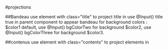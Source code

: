 #projections

##Bandeau
use element with class="title" to project title in <ng-content select=".title"></ng-content>
use @Input() title true in parent component to appear bandeau
for background colors : $color1 default, use @Input() bgColorTwo for background $color2, use @Input() bgColorThree for background $color3.

##contenus
use element with class="contents" to project elements in <ng-content select=".content"></ng-content>


